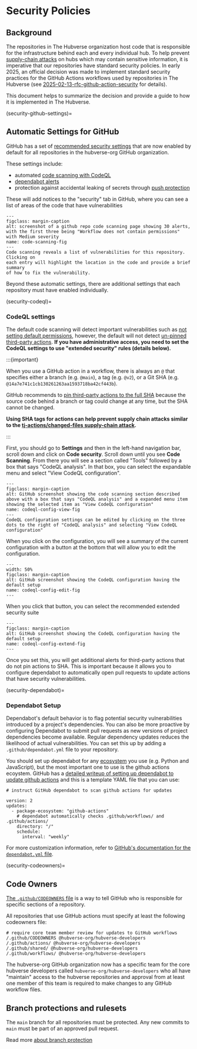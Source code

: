 # Security Policies


## Background

The repositories in The Hubverse organization host code that is responsible for
the infrastructure behind each and every individual hub. To help prevent
[supply-chain attacks](https://en.wikipedia.org/wiki/Supply_chain_attack) on
hubs which may contain sensitive information, it is imperative that our
repositories have standard security policies. In early 2025, an official
decision was made to implement standard security practices for the GitHub
Actions workflows used by repositories in The Hubverse (see
[2025-02-13-rfc-github-action-security](https://github.com/reichlab/decisions/blob/main/decisions/2025-02-13-rfc-github-action-security.md#decision)
for details).

This document helps to summarize the decision and provide a guide to how it
is implemented in The Hubverse.

(security-github-settings)=
## Automatic Settings for GitHub

GitHub has a set of [recommended security settings](https://docs.github.com/en/code-security/securing-your-organization/enabling-security-features-in-your-organization/applying-the-github-recommended-security-configuration-in-your-organization) that
are now enabled by default for all repositories in the hubverse-org GitHub
organization.

These settings include:

 - automated [code scanning with CodeQL](https://docs.github.com/en/code-security/code-scanning/introduction-to-code-scanning/about-code-scanning-with-codeql)
 - [dependabot alerts](https://docs.github.com/en/code-security/supply-chain-security/understanding-your-software-supply-chain/about-supply-chain-security#what-is-dependabot)
 - protection against accidental leaking of secrets through [push protection](https://docs.github.com/en/code-security/secret-scanning/introduction/supported-secret-scanning-patterns#supported-secrets)

These will add notices to the "security" tab in GitHub, where you can see a list
of areas of the code that have vulnerabilities

```{figure} ../images/code-scanning.png
---
figclass: margin-caption
alt: screenshot of a github repo code scanning page showing 30 alerts, with the first three being "Workflow does not contain permissions" with Medium severity
name: code-scanning-fig
---
Code scanning reveals a list of vulnerabilities for this repository. Clicking on
each entry will highlight the location in the code and provide a brief summary
of how to fix the vulnerability.
```

Beyond these automatic settings, there are additional settings that each
repository must have enabled individually.

(security-codeql)=
### CodeQL settings

The default code scanning will detect important vulnerabilities such as
[not setting default permissions](https://github.com/github/codeql/blob/main/actions/ql/src/Security/CWE-275/MissingActionsPermissions.md),
however, the default will not detect
[un-pinned third-party actions](https://github.com/github/codeql/blob/main/actions/ql/src/Security/CWE-829/UnpinnedActionsTag.md).
**If you have administrative access, you need to set the CodeQL settings to use
"extended security" rules (details below).**

:::{important}

When you use a GitHub action in a workflow, there is always an `@` that specifies
either a branch (e.g. `@main`), a tag (e.g. `@v2`), or a Git SHA (e.g. `@14a7e741c1cb130261263aa1593718ba42cf443b`).

GitHub recommends to [pin third-party actions to the full
SHA](https://docs.github.com/en/actions/security-for-github-actions/security-guides/security-hardening-for-github-actions#using-third-party-actions)
because the source code behind a branch or tag could change at any time, but
the SHA cannot be changed.

**Using SHA tags for actions can help prevent supply chain attacks similar to
the [tj-actions/changed-files supply-chain attack](https://arstechnica.com/information-technology/2025/03/supply-chain-attack-exposing-credentials-affects-23k-users-of-tj-actions/).**

:::

First, you should go to **Settings** and then in the
left-hand navigation bar, scroll down and click on **Code security**. Scroll down
until you see **Code Scanning**. From there you will see a section called "Tools"
followed by a box that says "CodeQL analysis". In that box, you can select the
expandable menu and select "View CodeQL configuration".

```{figure} ../images/codeql-config-view.png
---
figclass: margin-caption
alt: GitHub screenshot showing the code scanning section described above with a box that says "CodeQL analysis" and a expanded menu item showing the selected item as "View CodeQL configuration"
name: codeql-config-view-fig
---
CodeQL configuration settings can be edited by clicking on the three dots to the right of "CodeQL analysis" and selecting "View CodeQL configuration"
```

When you click on the configuration, you will see a summary of the current
configuration with a button at the bottom that will allow you to edit the
configuration.

```{figure} ../images/codeql-config-edit.png
---
width: 50%
figclass: margin-caption
alt: GitHub screenshot showing the CodeQL configuration having the default setup
name: codeql-config-edit-fig
---
```

When you click that button, you can select the recommended extended security suite


```{figure} ../images/codeql-config-extend.png
---
figclass: margin-caption
alt: GitHub screenshot showing the CodeQL configuration having the default setup
name: codeql-config-extend-fig
---
```

Once you set this, you will get additional alerts for third-party actions that
do not pin actions to SHA. This is important because it allows you to configure
dependabot to automatically open pull requests to update actions that have
security vulnerabilities.

(security-dependabot)=
### Dependabot Setup

Dependabot's default behavior is to flag potential security vulnerabilities introduced by a project's dependencies. You can also be more proactive by configuring Dependabot to submit pull requests as new versions of project dependencies become available. Regular dependency updates reduces the likelihood of actual vulnerabilities.  You can set this
up by adding a `.github/dependabot.yml` file to your repository.

You should set up dependabot for any [ecosystem](https://docs.github.com/en/enterprise-cloud@latest/code-security/dependabot/ecosystems-supported-by-dependabot/supported-ecosystems-and-repositories#supported-ecosystems-and-repositories) you use (e.g. Python and JavaScript),
but the most important one to use is the github actions ecoystem. GitHub has a
[detailed writeup of setting up dependabot to update github actions](https://docs.github.com/en/code-security/dependabot/working-with-dependabot/keeping-your-actions-up-to-date-with-dependabot) and this is a template YAML file that you can use:

```{code-block} yaml
# instruct GitHub dependabot to scan github actions for updates

version: 2
updates:
  - package-ecosystem: "github-actions"
    # dependabot automatically checks .github/workflows/ and .github/actions/
    directory: "/"
    schedule:
      interval: "weekly"
```

For more customization information, refer to [GitHub's documentation for the `dependabot.yml` file](https://docs.github.com/en/code-security/dependabot/working-with-dependabot/dependabot-options-reference).

(security-codeowners)=
## Code Owners

[The `.github/CODEOWNERS` file](https://docs.github.com/en/repositories/managing-your-repositorys-settings-and-features/customizing-your-repository/about-code-owners)
is a way to tell GitHub who is responsible for specific sections of a repository.

All repositories that use GitHub actions must specify at least the following
codeowners file:

```
# require core team member review for updates to GitHub workflows
/.github/CODEOWNERS @hubverse-org/hubverse-developers
/.github/actions/ @hubverse-org/hubverse-developers
/.github/shared/ @hubverse-org/hubverse-developers
/.github/workflows/ @hubverse-org/hubverse-developers
```

The hubverse-org GitHub organization now has a specific team for the core
hubverse developers called `hubverse-org/hubverse-developers` who all have
"maintain" access to the hubverse repositories and approval from at least one
member of this team is required to make changes to any GitHub workflow files.

## Branch protections and rulesets

The `main` branch for all repositories must be protected. Any new commits to
`main` must be part of an approved pull request.

Read more [about branch protection](https://docs.github.com/en/repositories/configuring-branches-and-merges-in-your-repository/managing-protected-branches/about-protected-branches)

